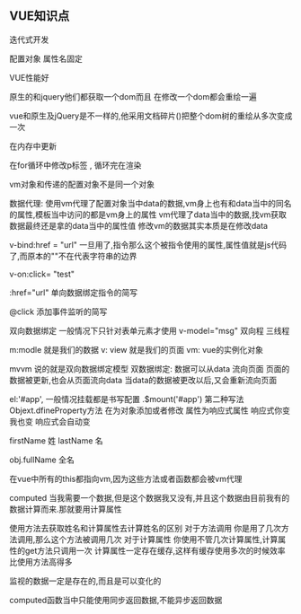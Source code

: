 ##   VUE知识点
迭代式开发


配置对象
属性名固定

VUE性能好

原生的和jquery他们都获取一个dom而且
在修改一个dom都会重绘一遍

vue和原生及jQuery是不一样的,他采用文档碎片()把整个dom树的重绘从多次变成一次

在内存中更新

在for循环中修改p标签 , 循环完在渲染

vm对象和传递的配置对象不是同一个对象

数据代理: 使用vm代理了配置对象当中data的数据,vm身上也有和data当中的同名的属性,模板当中访问的都是vm身上的属性
vm代理了data当中的数据,找vm获取数据最终还是拿的data当中的属性值
修改vm的数据其实本质是在修改data

v-bind:href = "url"
一旦用了,指令那么这个被指令使用的属性,属性值就是js代码了,而原本的""不在代表字符串的边界

v-on:click= "test"
  
:href="url"
单向数据绑定指令的简写


@click
添加事件监听的简写

双向数据绑定  一般情况下只针对表单元素才使用
v-model="msg"
双向程  三线程

m:modle 就是我们的数据
v: view 就是我们的页面
vm: vue的实例化对象

mvvm 说的就是双向数据绑定模型
双数据绑定: 数据可以从data 流向页面 页面的数据被更新,也会从页面流向data
当data的数据被更改以后,又会重新流向页面

el:'#app', 一般情况挂载都是书写配置
.$mount('#app') 第二种写法
Objext.dfineProperty方法
在为对象添加或者修改  属性为响应式属性
响应式你变我也变 响应式会自动变

firstName  姓
lastName   名

obj.fullName   全名

在vue中所有的this都指向vm,因为这些方法或者函数都会被vm代理

computed
当我需要一个数据,但是这个数据我又没有,并且这个数据由目前我有的数据计算而来.那就要用计算属性

使用方法去获取姓名和计算属性去计算姓名的区别
对于方法调用
你是用了几次方法调用,那么这个方法被调用几次
对于计算属性
你使用不管几次计算属性,计算属性的get方法只调用一次
计算属性一定存在缓存,这样有缓存使用多次的时候效率比使用方法高得多


监视的数据一定是存在的,而且是可以变化的

computed函数当中只能使用同步返回数据,不能异步返回数据
